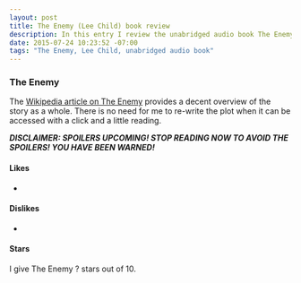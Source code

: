 ```yaml
---
layout: post
title: The Enemy (Lee Child) book review
description: In this entry I review the unabridged audio book The Enemy by Lee Child
date: 2015-07-24 10:23:52 -07:00
tags: "The Enemy, Lee Child, unabridged audio book"
---
```


### The Enemy ###

The [Wikipedia article on The Enemy](https://en.wikipedia.org/wiki/The_Enemy_%28Child_novel%29) provides a decent overview of the story as a whole. There is no need for me to re-write the plot when it can be accessed with a click and a little reading.

***DISCLAIMER: SPOILERS UPCOMING! STOP READING NOW TO AVOID THE SPOILERS! YOU HAVE BEEN WARNED!***

#### Likes ####

* 

#### Dislikes ####

 * 

#### Stars ####

I give The Enemy ? stars out of 10. 
